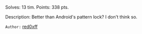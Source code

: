 
Solves: 13 tim.
Points: 338 pts.

Description:
Better than Android's pattern lock? I don't think so.

`Author:` [red0xff](https://https://red0xff.github.io/about/)

